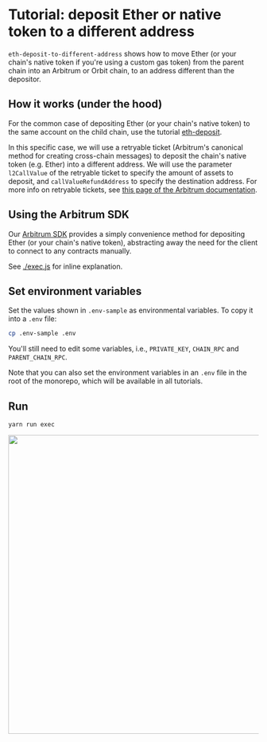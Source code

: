# Tutorial: deposit Ether or native token to a different address

`eth-deposit-to-different-address` shows how to move Ether (or your chain's native token if you're using a custom gas token) from the parent chain into an Arbitrum or Orbit chain, to an address different than the depositor.

## How it works (under the hood)

For the common case of depositing Ether (or your chain's native token) to the same account on the child chain, use the tutorial [eth-deposit](../eth-deposit/README.md).

In this specific case, we will use a retryable ticket (Arbitrum's canonical method for creating cross-chain messages) to deposit the chain's native token (e.g. Ether) into a different address. We will use the parameter `l2CallValue` of the retryable ticket to specify the amount of assets to deposit, and `callValueRefundAddress` to specify the destination address. For more info on retryable tickets, see [this page of the Arbitrum documentation](https://docs.arbitrum.io/how-arbitrum-works/arbos/l1-l2-messaging#eth-deposits).

## Using the Arbitrum SDK

Our [Arbitrum SDK](https://github.com/OffchainLabs/arbitrum-sdk) provides a simply convenience method for depositing Ether (or your chain's native token), abstracting away the need for the client to connect to any contracts manually.

See [./exec.js](./scripts/exec.js) for inline explanation.


## Set environment variables

Set the values shown in `.env-sample` as environmental variables. To copy it into a `.env` file:

```bash
cp .env-sample .env
```

You'll still need to edit some variables, i.e., `PRIVATE_KEY`, `CHAIN_RPC` and `PARENT_CHAIN_RPC`.

Note that you can also set the environment variables in an `.env` file in the root of the monorepo, which will be available in all tutorials.

## Run

```
yarn run exec
```

<p align="center"><img src="../../assets/offchain_labs_logo.png" width="600"></p>
